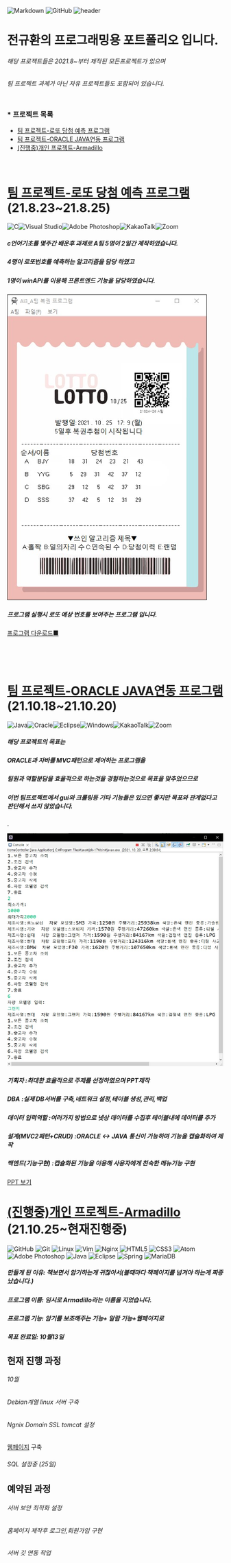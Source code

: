 
![Markdown](https://img.shields.io/badge/markdown-%23000000.svg?style=for-the-badge&logo=markdown&logoColor=white)
![GitHub](https://img.shields.io/badge/github-%23121011.svg?style=for-the-badge&logo=github&logoColor=white)
![header](https://capsule-render.vercel.app/api?type=waving&height=300&text=전규환의%20프로젝트%20목록&animation=scaleIn&color=timeAuto)
# 전규환의 프로그래밍용 포트폴리오 입니다.
###### 해당 프로젝트들은 2021.8~부터 제작된 모든프로젝트가 있으며
###### 팀 프로젝트 과제가 아닌 자유 프로젝트들도 포함되어 있습니다.  <br><br>
### * 프로젝트 목록
  * [팀 프로젝트-로또 당첨 예측 프로그램](##-팀-프로젝트-로또-당첨-예측-프로그램)
  * [팀 프로젝트-ORACLE JAVA연동 프로그램](##-팀-프로젝트-ORACLE-JAVA연동-프로그램)
  * [(진행중)개인 프로젝트-Armadillo]()
<br><br><br>
# [팀 프로젝트-로또 당첨 예측 프로그램](#-전규환의-프로그래밍-포폴-입니다.)  (21.8.23~21.8.25)
  ![C](https://img.shields.io/badge/c-%2300599C.svg?style=for-the-badge&logo=c&logoColor=white)![Visual Studio](https://img.shields.io/badge/Visual%20Studio-5C2D91.svg?style=for-the-badge&logo=visual-studio&logoColor=white)![Adobe Photoshop](https://img.shields.io/badge/adobephotoshop-%2331A8FF.svg?style=for-the-badge&logo=adobephotoshop&logoColor=white)![KakaoTalk](https://img.shields.io/badge/kakaotalk-ffcd00.svg?style=for-the-badge&logo=kakaotalk&logoColor=000000)![Zoom](https://img.shields.io/badge/Zoom-2D8CFF?style=for-the-badge&logo=zoom&logoColor=white)
  
  
 ##### c언어기초를 몇주간 배운후  과제로  A팀 5명이 2일간 제작하였습니다.
  
 ##### 4명이 로또번호를 예측하는 알고리즘을 담당 하였고  
 ##### 1명이 winAPI를 이용해 프론트엔드 기능을 담당하였습니다.  
     
  ![프로그램 이미지(프로그램)](https://github.com/gyu-hwan/turo/blob/main/temp/ASD.jpg?raw=true)  
   
  ##### 프로그램 실행시 로또 예상 번호를 보여주는 프로그램 입니다.  

  [프로그램 다운로드■](https://github.com/gyu-hwan/turo/blob/main/temp/Ai3_GaTeam_lottery%20.zip)
 
 
<br><br><br>
# [팀 프로젝트-ORACLE JAVA연동 프로그램](#-전규환의-프로그래밍-포폴-입니다.) (21.10.18~21.10.20)   
  ![Java](https://img.shields.io/badge/java-%23ED8B00.svg?style=for-the-badge&logo=java&logoColor=white)![Oracle](https://img.shields.io/badge/Oracle-F80000?style=for-the-badge&logo=oracle&logoColor=white)![Eclipse](https://img.shields.io/badge/Eclipse-FE7A16.svg?style=for-the-badge&logo=Eclipse&logoColor=white)![Windows](https://img.shields.io/badge/Windows-0078D6?style=for-the-badge&logo=windows&logoColor=white)![KakaoTalk](https://img.shields.io/badge/kakaotalk-ffcd00.svg?style=for-the-badge&logo=kakaotalk&logoColor=000000)![Zoom](https://img.shields.io/badge/Zoom-2D8CFF?style=for-the-badge&logo=zoom&logoColor=white)
  ##### 해당 프로젝트의 목표는  
  ##### ORACLE과 자바를 MVC패턴으로 제어하는 프로그램을  
  ##### 팀원과 역할분담을 효율적으로 하는것을 경험하는것으로 목표을 맞추었으므로  
  ##### 이번 팀프로젝트에서 gui와 크롤링등 기타 기능들은 있으면 좋지만 목표와 관계없다고 판단해서 쓰지 않았습니다.  
  . 
  
  ![실행결과(콘솔실행결과)](https://github.com/gyu-hwan/turo/blob/main/temp/%ED%8C%80%20%ED%94%84%EB%A1%9C%EC%A0%9D%ED%8A%B8-ORACLE%20JAVA%EC%97%B0%EB%8F%99%20%EC%8B%A4%ED%96%89%EA%B2%B0%EA%B3%BC.jpg?raw=true)  
  ##### 기획자            :최대한 효율적으로 주제를 선정하였으며 PPT제작  
  ##### DBA               :실제 DB서버를 구축,네트워크 설정,테이블 생성,관리,백업  
  ##### 데이터 입력역할   :여러가지 방법으로 넷상 데이터를 수집후 테이블내에 데이터를 추가  
  ##### 설계(MVC2패턴+CRUD)    :ORACLE <-> JAVA 통신이 가능하며 기능을 캡슐화하여 제작  
  ##### 백엔드(기능구현)  :캡슐화된 기능을 이용해 사용자에게 친숙한 메뉴기능 구현   
    
  [PPT 보기](https://github.com/gyu-hwan/turo/blob/main/temp/JAVA%201%ED%8C%80%20%EC%A4%91%EA%B3%A0%EC%B0%A8%EA%B2%80%EC%83%89.pdf)

# [(진행중)개인 프로젝트-Armadillo](#-전규환의-프로그래밍-포폴-입니다.) (21.10.25~현재진행중)
![GitHub](https://img.shields.io/badge/github-%23121011.svg?style=for-the-badge&logo=github&logoColor=white)
![Git](https://img.shields.io/badge/git-%23F05033.svg?style=for-the-badge&logo=git&logoColor=white)
![Linux](https://img.shields.io/badge/Linux-FCC624?style=for-the-badge&logo=linux&logoColor=black)
![Vim](https://img.shields.io/badge/VIM-%2311AB00.svg?style=for-the-badge&logo=vim&logoColor=white)
![Nginx](https://img.shields.io/badge/nginx-%23009639.svg?style=for-the-badge&logo=nginx&logoColor=white)
![HTML5](https://img.shields.io/badge/html5-%23E34F26.svg?style=for-the-badge&logo=html5&logoColor=white)
![CSS3](https://img.shields.io/badge/css3-%231572B6.svg?style=for-the-badge&logo=css3&logoColor=white)
![Atom](https://img.shields.io/badge/Atom-%2366595C.svg?style=for-the-badge&logo=atom&logoColor=white)  
![Adobe Photoshop](https://img.shields.io/badge/adobephotoshop-%2331A8FF.svg?style=for-the-badge&logo=adobephotoshop&logoColor=white)
![Java](https://img.shields.io/badge/java-%23ED8B00.svg?style=for-the-badge&logo=java&logoColor=white)
![Eclipse](https://img.shields.io/badge/Eclipse-FE7A16.svg?style=for-the-badge&logo=Eclipse&logoColor=white)
![Spring](https://img.shields.io/badge/spring-%236DB33F.svg?style=for-the-badge&logo=spring&logoColor=white)
![MariaDB](https://img.shields.io/badge/MariaDB-003545?style=for-the-badge&logo=mariadb&logoColor=white)

  ##### 만들게 된 이유:  책보면서 암기하는게 귀찮아서(볼때마다 책페이지를 넘겨야 하는게 짜증났습니다.)
  ##### 프로그램 이름:  임시로 Armadillo라는 이름을 지었습니다.
  ##### 프로그램 기능:  암기를 보조해주는 기능+ 알람 기능+웹페이지로 
  ##### 목표 완료일:  10월13일 
  ## 현재 진행 과정
  ###### 10월  
  ###### Debian계열  linux  서버  구축
  ###### Ngnix  Domain  SSL tomcat 설정
  [웹페이지](https://ilteon.page/) 구축
  ###### SQL 설정중 (25일)
  ## 예약된 과정
  ###### 서버 보안 최적화 설정
  ###### 홈페이지 제작후 로그인,회원가입 구현
  ###### 서버 깃 연동 작업
  
